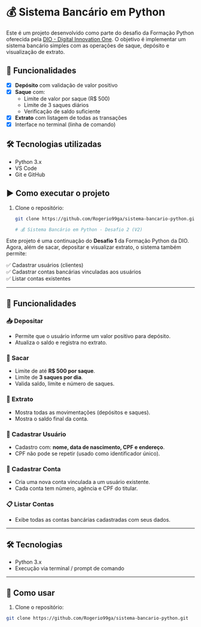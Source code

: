 # 💰 Sistema Bancário em Python

Este é um projeto desenvolvido como parte do desafio da Formação Python oferecida pela [DIO - Digital Innovation One](https://www.dio.me/). O objetivo é implementar um sistema bancário simples com as operações de saque, depósito e visualização de extrato.

## 🚀 Funcionalidades

- [x] **Depósito** com validação de valor positivo
- [x] **Saque** com:
  - Limite de valor por saque (R$ 500)
  - Limite de 3 saques diários
  - Verificação de saldo suficiente
- [x] **Extrato** com listagem de todas as transações
- [x] Interface no terminal (linha de comando)

## 🛠️ Tecnologias utilizadas

- Python 3.x
- VS Code
- Git e GitHub

## ▶️ Como executar o projeto

1. Clone o repositório:
   ```bash
   git clone https://github.com/Rogerio99ga/sistema-bancario-python.git

   # 💰 Sistema Bancário em Python - Desafio 2 (V2)

Este projeto é uma continuação do **Desafio 1** da Formação Python da DIO. Agora, além de sacar, depositar e visualizar extrato, o sistema também permite:

✅ Cadastrar usuários (clientes)  
✅ Cadastrar contas bancárias vinculadas aos usuários  
✅ Listar contas existentes  

---

## 🧠 Funcionalidades

### 📥 Depositar
- Permite que o usuário informe um valor positivo para depósito.
- Atualiza o saldo e registra no extrato.

### 💸 Sacar
- Limite de até **R$ 500 por saque**.
- Limite de **3 saques por dia**.
- Valida saldo, limite e número de saques.

### 📄 Extrato
- Mostra todas as movimentações (depósitos e saques).
- Mostra o saldo final da conta.

### 👤 Cadastrar Usuário
- Cadastro com: **nome, data de nascimento, CPF e endereço**.
- CPF não pode se repetir (usado como identificador único).

### 🏦 Cadastrar Conta
- Cria uma nova conta vinculada a um usuário existente.
- Cada conta tem número, agência e CPF do titular.

### 📋 Listar Contas
- Exibe todas as contas bancárias cadastradas com seus dados.

---

## 🛠️ Tecnologias

- Python 3.x
- Execução via terminal / prompt de comando

---

## 🚀 Como usar

1. Clone o repositório:
```bash
git clone https://github.com/Rogerio99ga/sistema-bancario-python.git

